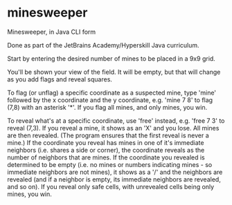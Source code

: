 # minesweeper
Minesweeper, in Java CLI form

Done as part of the JetBrains Academy/Hyperskill Java curriculum.

Start by entering the desired number of mines to be placed in a 9x9 grid.

You'll be shown your view of the field. It will be empty, but that will change as you add flags and reveal squares.

To flag (or unflag) a specific coordinate as a suspected mine, type 'mine' followed by the x coordinate and the y coordinate, e.g. 'mine 7 8' to flag (7,8) with an asterisk '\*'. If you flag all mines, and only mines, you win. 

To reveal what's at a specific coordinate, use 'free' instead, e.g. 'free 7 3' to reveal (7,3). If you reveal a mine, it shows as an 'X' and you lose. All mines are then revealed. (The program ensures that the first reveal is never a mine.) If the coordinate you reveal has mines in one of it's immediate neighbors (i.e. shares a side or corner), the coordinate reveals as the number of neighbors that are mines. If the coordinate you revealed is determined to be empty (i.e. no mines or numbers indicating mines - so immediate neighbors are not mines), it shows as a '/' and the neighbors are revealed (and if a neighbor is empty, its immediate neighbors are revealed, and so on). If you reveal only safe cells, with unrevealed cells being only mines, you win.
